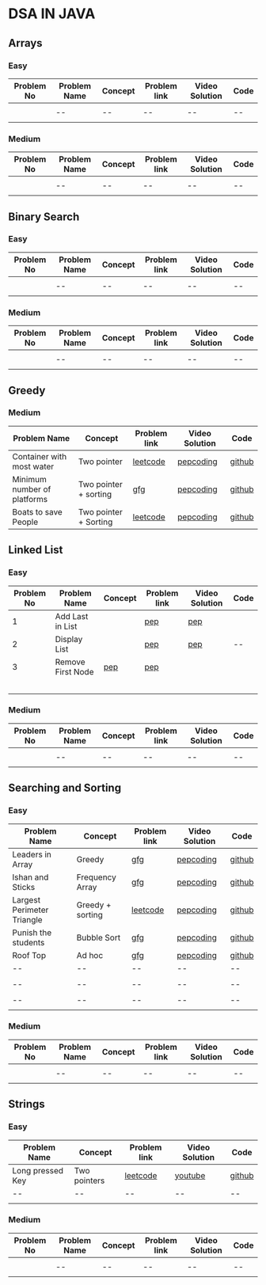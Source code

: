 
# DSA IN JAVA

##  Arrays

### Easy
| Problem No | Problem Name | Concept | Problem link  |Video Solution| Code |
 |--|--|--|--|--|--| 
| |  |  |  | | |  
| |--|--|--|--|--|
|  |  |  |  | | |

### Medium

| Problem No | Problem Name | Concept | Problem link  |Video Solution| Code |
 |--|--|--|--|--|--| 
| |  |  |  | | |  
| |--|--|--|--|--|
|  |  |  |  | | |

## Binary Search


### Easy
| Problem No | Problem Name | Concept | Problem link  |Video Solution| Code |
 |--|--|--|--|--|--| 
| |  |  |  | | |  
| |--|--|--|--|--|
|  |  |  |  | | |


### Medium

| Problem No | Problem Name | Concept | Problem link  |Video Solution| Code |
 |--|--|--|--|--|--| 
| |  |  |  | | |  
| |--|--|--|--|--|
|  |  |  |  | | |

##  Greedy


### Medium

| Problem Name | Concept | Problem link  |Video Solution| Code |
 |--|--|--|--|--| 
|Container with most water  | Two pointer | [leetcode](https://leetcode.com/problems/container-with-most-water/submissions/1235520679/)  | [pepcoding](https://www.youtube.com/watch?v=qUDp8IUbZto&list=PL-Jc9J83PIiE-TR27GB7V5TBLQRT5RnSl&index=3)|[github](https://github.com/Strange-boy/DSA_Java/blob/main/src/ContainerWithMostWater.java) |  
|Minimum number of platforms|Two pointer + sorting|[gfg](https://www.geeksforgeeks.org/problems/minimum-platforms-1587115620/1)|[pepcoding](https://www.youtube.com/watch?v=FkJZlZHWUyk&list=PL-Jc9J83PIiE-TR27GB7V5TBLQRT5RnSl&index=67)|[github](https://github.com/Strange-boy/DSA_Java/blob/main/src/FindMinPlatforms.java)|
| Boats to save People | Two pointer + Sorting  | [leetcode](https://leetcode.com/problems/boats-to-save-people/submissions/1239903706/) |[pepcoding](https://www.youtube.com/watch?v=_KRgvkkxTzQ&list=PL-Jc9J83PIiE-TR27GB7V5TBLQRT5RnSl&index=40) | [github](https://github.com/Strange-boy/DSA_Java/blob/main/src/BoatsToSavePeople.java)|  

##  Linked List

### Easy
| Problem No | Problem Name | Concept | Problem link  |Video Solution| Code |
 |--|--|--|--|--|--| 
| 1 | Add Last in List |  | [pep](https://www.youtube.com/watch?v=r9FxRiIZhK4&list=PL-Jc9J83PIiF5VZmktfqW6WVU1pxBF6l_&index=3)  | [pep](https://www.youtube.com/watch?v=fjjORH3nWy4&list=PL-Jc9J83PIiF5VZmktfqW6WVU1pxBF6l_&index=4) | |  
| 2 | Display List | | [pep](https://www.youtube.com/watch?v=6gR9_lA8uW8&list=PL-Jc9J83PIiF5VZmktfqW6WVU1pxBF6l_&index=5)| [pep](https://www.youtube.com/watch?v=3yK7SkmdZrE&list=PL-Jc9J83PIiF5VZmktfqW6WVU1pxBF6l_&index=6) |--|
| 3 | Remove First Node | [pep](https://www.youtube.com/watch?v=3za9tOwFyCY&list=PL-Jc9J83PIiF5VZmktfqW6WVU1pxBF6l_&index=7) | [pep](https://www.youtube.com/watch?v=QyfG6meLJBQ&list=PL-Jc9J83PIiF5VZmktfqW6WVU1pxBF6l_&index=8) | | |
|  |  |  |  | | |
|  |  |  |  | | |
|  |  |  |  | | |
|  |  |  |  | | |
|  |  |  |  | | |


### Medium

| Problem No | Problem Name | Concept | Problem link  |Video Solution| Code |
 |--|--|--|--|--|--| 
| |  |  |  | | |  
| |--|--|--|--|--|
|  |  |  |  | | |


## Searching and Sorting

### Easy
| Problem Name | Concept | Problem link  |Video Solution| Code |
 |--|--|--|--|--| 
| Leaders in Array |Greedy  |[gfg](https://www.geeksforgeeks.org/problems/leaders-in-an-array-1587115620/1) | [pepcoding](https://www.youtube.com/watch?v=jaWfUvmf7iU&list=PL-Jc9J83PIiHhXKonZxk7gbEWsmSYP5kq&index=41)|[github](https://github.com/Strange-boy/DSA_Java/blob/main/src/LeadersInArray.java) | 
| Ishan and Sticks | Frequency Array |[gfg](https://www.geeksforgeeks.org/problems/ishaan-and-sticks0542/1)|[pepcoding](https://www.youtube.com/watch?v=KVY27ZrLgZE&list=PL-Jc9J83PIiHhXKonZxk7gbEWsmSYP5kq&index=42)|[github](https://github.com/Strange-boy/DSA_Java/blob/main/src/IshanAndSticks.java)| 
| Largest Perimeter Triangle | Greedy + sorting | [leetcode](https://leetcode.com/problems/largest-perimeter-triangle/)  |[pepcoding](https://www.youtube.com/watch?v=2t2G4yFp2Zk&list=PL-Jc9J83PIiHhXKonZxk7gbEWsmSYP5kq&index=40) | [github](https://github.com/Strange-boy/DSA_Java/blob/main/src/LargestPerimeterTriangle.java)|
|Punish the students |Bubble Sort|[gfg](https://www.geeksforgeeks.org/problems/punish-the-students5726/1)|[pepcoding](https://www.geeksforgeeks.org/problems/punish-the-students5726/1)|[github](https://github.com/Strange-boy/DSA_Java/blob/main/src/PunishTheStudents.java)|
| Roof Top | Ad hoc |[gfg](https://www.geeksforgeeks.org/problems/roof-top-1587115621/1) | [pepcoding](https://www.youtube.com/watch?v=wfK1ZgmumRo&list=PL-Jc9J83PIiHhXKonZxk7gbEWsmSYP5kq&index=9) |[github](https://github.com/Strange-boy/DSA_Java/blob/main/src/RoofTops.java) |  
|--|--|--|--|--| 
|  |  |  | | |  
|--|--|--|--|--|
|  |  |  | | |  
|--|--|--|--|--|
|  |  |  | | |

### Medium

| Problem No | Problem Name | Concept | Problem link  |Video Solution| Code |
 |--|--|--|--|--|--| 
| |  |  |  | | |  
| |--|--|--|--|--|
|  |  |  |  | | |



##  Strings

### Easy
| Problem Name | Concept | Problem link  |Video Solution| Code |
 |--|--|--|--|--| 
|Long pressed Key| Two pointers |[leetcode](https://leetcode.com/problems/long-pressed-name/description/) | [youtube](https://www.youtube.com/watch?v=738Dy3D-q-E&list=PL-Jc9J83PIiE-TR27GB7V5TBLQRT5RnSl) |[github](https://github.com/Strange-boy/DSA_Java/blob/main/src/LongPressedName.java) |  
|--|--|--|--|--|
|  |  |  | | |

### Medium

| Problem No | Problem Name | Concept | Problem link  |Video Solution| Code |
 |--|--|--|--|--|--| 
| |  |  |  | | |  
| |--|--|--|--|--|
|  |  |  |  | | |
